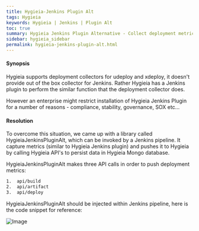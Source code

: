 ```yaml
---
title: Hygieia-Jenkins Plugin Alt
tags: Hygieia
keywords: Hygieia | Jenkins | Plugin Alt
toc: true
summary: Hygieia Jenkins Plugin Alternative - Collect deployment metrics
sidebar: hygieia_sidebar
permalink: hygieia-jenkins-plugin-alt.html
---
```


#### Synopsis

Hygieia supports deployment collectors for udeploy and xdeploy, it
doesn't provide out of the box collector for Jenkins. Rather Hygieia has
a Jenkins plugin to perform the similar function that the deployment
collector does.

However an enterprise might restrict installation of Hygieia Jenkins
Plugin for a number of reasons - compliance, stability, governance, SOX
etc\...

#### Resolution

To overcome this situation, we came up with a library called
HygieiaJenkinsPluginAlt, which can be invoked by a Jenkins pipeline. It
capture metrics (similar to Hygieia Jenkins plugin) and pushes it to
Hygieia by calling Hygieia API\'s to persist data in Hygieia Mongo
database.

HygieiaJenkinsPluginAlt makes three API calls in order to push
deployment metrics:

```bash
1.  api/build
2.  api/artifact
3.  api/deploy
```
HygieiaJenkinsPluginAlt should be injected within Jenkins pipeline, here
is the code snippet for reference:

![Image](https://hygieia.github.io/Hygieia/media/images/hygieia-jenkins-plugin-alt.png)